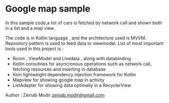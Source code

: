 # Google map sample

In this sample code,a list of cars is fetched by network call and shown both in a list and a map view.

The code is in Kotlin language , and the architecture used is MVVM. Repository pattern is used to feed data to viewmodel.
List of most important tools used in this project is : 

- Room , ViewModel and Livedata , along with databinding
- Kotlin coroutines for asyncronous operations such as network call, fetching resources and inserting in database
- Koin lightweight dependency injection framework for Kotlin
- Mapview for showing google map in activity
- ListAdapter for showing data optimally in a RecyclerView 

Author : Zeinab Modir 
zeinab.modir@gmail.com
